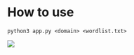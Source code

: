 # How to use
```
python3 app.py <domain> <wordlist.txt>
```
<img src="https://i.imgur.com/uKBnDL4.png">
